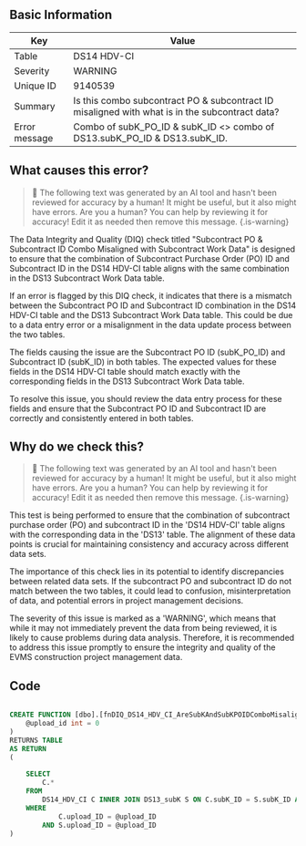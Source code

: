 ## Basic Information
| Key         | Value          |
|-------------|----------------|
| Table       | DS14 HDV-CI |
| Severity    | WARNING |
| Unique ID   | 9140539   |
| Summary     | Is this combo subcontract PO & subcontract ID misaligned with what is in the subcontract data? |
| Error message | Combo of subK_PO_ID & subK_ID <> combo of DS13.subK_PO_ID & DS13.subK_ID. |

## What causes this error?

> :robot: The following text was generated by an AI tool and hasn't been reviewed for accuracy by a human! It might be useful, but it also might have errors. Are you a human? You can help by reviewing it for accuracy! Edit it as needed then remove this message.
{.is-warning}

The Data Integrity and Quality (DIQ) check titled "Subcontract PO & Subcontract ID Combo Misaligned with Subcontract Work Data" is designed to ensure that the combination of Subcontract Purchase Order (PO) ID and Subcontract ID in the DS14 HDV-CI table aligns with the same combination in the DS13 Subcontract Work Data table.

If an error is flagged by this DIQ check, it indicates that there is a mismatch between the Subcontract PO ID and Subcontract ID combination in the DS14 HDV-CI table and the DS13 Subcontract Work Data table. This could be due to a data entry error or a misalignment in the data update process between the two tables.

The fields causing the issue are the Subcontract PO ID (subK_PO_ID) and Subcontract ID (subK_ID) in both tables. The expected values for these fields in the DS14 HDV-CI table should match exactly with the corresponding fields in the DS13 Subcontract Work Data table. 

To resolve this issue, you should review the data entry process for these fields and ensure that the Subcontract PO ID and Subcontract ID are correctly and consistently entered in both tables.
## Why do we check this?

> :robot: The following text was generated by an AI tool and hasn't been reviewed for accuracy by a human! It might be useful, but it also might have errors. Are you a human? You can help by reviewing it for accuracy! Edit it as needed then remove this message.
{.is-warning}

This test is being performed to ensure that the combination of subcontract purchase order (PO) and subcontract ID in the 'DS14 HDV-CI' table aligns with the corresponding data in the 'DS13' table. The alignment of these data points is crucial for maintaining consistency and accuracy across different data sets. 

The importance of this check lies in its potential to identify discrepancies between related data sets. If the subcontract PO and subcontract ID do not match between the two tables, it could lead to confusion, misinterpretation of data, and potential errors in project management decisions. 

The severity of this issue is marked as a 'WARNING', which means that while it may not immediately prevent the data from being reviewed, it is likely to cause problems during data analysis. Therefore, it is recommended to address this issue promptly to ensure the integrity and quality of the EVMS construction project management data.
## Code

```sql

CREATE FUNCTION [dbo].[fnDIQ_DS14_HDV_CI_AreSubKAndSubKPOIDComboMisalignedWithDS13] (
	@upload_id int = 0
)
RETURNS TABLE
AS RETURN
(
	
	SELECT 
		C.*
	FROM 
		DS14_HDV_CI C INNER JOIN DS13_subK S ON C.subK_ID = S.subK_ID AND C.subK_PO_ID <> S.subK_PO_ID
	WHERE 
			C.upload_ID = @upload_ID 
		AND S.upload_ID = @upload_ID
)
```
